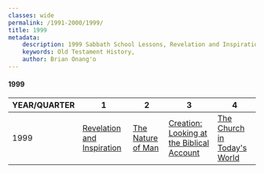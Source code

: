 ```yaml
---
classes: wide
permalink: /1991-2000/1999/
title: 1999
metadata:
    description: 1999 Sabbath School Lessons, Revelation and Inspiration, The Nature of Man, Creation;  Looking at the Biblical Account, The Church in Today's World
    keywords: Old Testament History,
    author: Brian Onang'o
---
```


#### 1999

YEAR/QUARTER |   1  | 2| 3| 4
-------------|------------|---|--|---
1999   |  [Revelation and Inspiration](/1991-2000/1999/quarter1) | [The Nature of Man](/1991-2000/1999/quarter2) | [Creation:  Looking at the Biblical Account](/1991-2000/1999/quarter3) | [The Church in Today's World](/1991-2000/1999/quarter4) |
 
